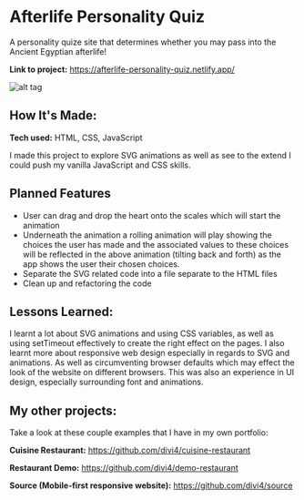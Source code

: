 # Afterlife Personality Quiz
A personality quize site that determines whether you may pass into the Ancient Egyptian afterlife!

**Link to project:** https://afterlife-personality-quiz.netlify.app/

![alt tag](https://i.ibb.co/0QkqJ5Y/Screenshot-2021-05-24-What-s-your-Afterlife.png)

## How It's Made:

**Tech used:** HTML, CSS, JavaScript

I made this project to explore SVG animations as well as see to the extend I could push my vanilla JavaScript and CSS skills.

## Planned Features

* User can drag and drop the heart onto the scales which will start the animation
* Underneath the animation a rolling animation will play showing the choices the user has made and the associated values to these choices will be reflected in the above animation (tilting back and forth) as the app shows the user their chosen choices.
* Separate the SVG related code into a file separate to the HTML files
* Clean up and refactoring the code

## Lessons Learned:

I learnt a lot about SVG animations and using CSS variables, as well as using setTimeout effectively to create the right effect on the pages. I also learnt more about responsive web design especially in regards to SVG and animations. As well as circumventing browser defaults which may effect the look of the website on different browsers. This was also an experience in UI design, especially surrounding font and animations. 

## My other projects:
Take a look at these couple examples that I have in my own portfolio:

**Cuisine Restaurant:** https://github.com/divi4/cuisine-restaurant

**Restaurant Demo:** https://github.com/divi4/demo-restaurant

**Source (Mobile-first responsive website):** https://github.com/divi4/source



